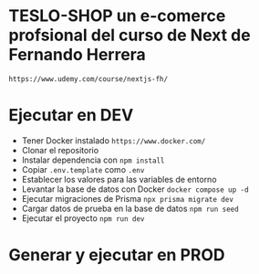# TESLO-SHOP un e-comerce profsional del curso de Next de Fernando Herrera

```
https://www.udemy.com/course/nextjs-fh/
```

# Ejecutar en DEV

- Tener Docker instalado `https://www.docker.com/`
- Clonar el repositorio
- Instalar dependencia con `npm install`
- Copiar `.env.template` como `.env`
- Establecer los valores para las variables de entorno
- Levantar la base de datos con Docker `docker compose up -d`
- Ejecutar migraciones de Prisma `npx prisma migrate dev`
- Cargar datos de prueba en la base de datos `npm run seed`
- Ejecutar el proyecto `npm run dev`

# Generar y ejecutar en PROD
